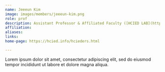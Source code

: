 ```yaml
---
name: Jeeeun Kim
image: images/members/jeeeun-kim.png
role: prof
description: Assistant Professor & Affiliated Faculty ([HCIED LAB](https://hcied.info/hcieders.html))
affiliation:
aliases:
links:
home-page: https://hcied.info/hcieders.html

---
```


Lorem ipsum dolor sit amet, consectetur adipiscing elit, sed do eiusmod tempor incididunt ut labore et dolore magna aliqua.
